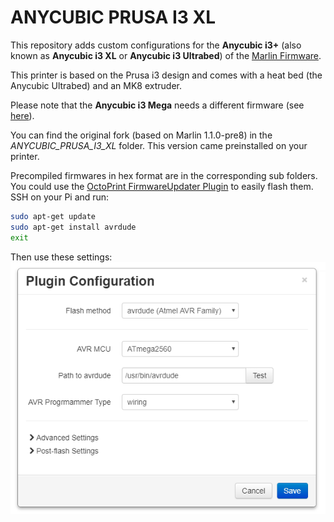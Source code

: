 # ANYCUBIC PRUSA I3 XL

This repository adds custom configurations for the **Anycubic i3+** (also known as **Anycubic i3 XL** or **Anycubic i3 Ultrabed**) of the [Marlin Firmware](http://marlinfw.org/).

This printer is based on the Prusa i3 design and comes with a heat bed (the Anycubic Ultrabed) and an MK8 extruder.

Please note that the **Anycubic i3 Mega** needs a different firmware (see [here](https://github.com/ANYCUBIC-3D/I3-MEGA)).

You can find the original fork (based on Marlin 1.1.0-pre8) in the *ANYCUBIC_PRUSA_I3_XL* folder. This version came preinstalled on your printer.

Precompiled firmwares in hex format are in the corresponding sub folders. You could use the [OctoPrint FirmwareUpdater Plugin](https://github.com/OctoPrint/OctoPrint-FirmwareUpdater) to easily flash them. SSH on your Pi and run:

```bash
sudo apt-get update
sudo apt-get install avrdude
exit
```

Then use these settings:
<img src="avrdude-settings.png" />
